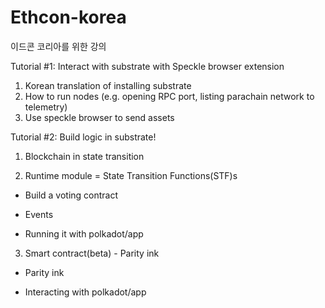 # Ethcon-korea
이드콘 코리아를 위한 강의 


Tutorial #1: Interact with substrate with Speckle browser extension

  1. Korean translation of installing substrate
  2. How to run nodes (e.g. opening RPC port, listing parachain network to telemetry)
  3. Use speckle browser to send assets

Tutorial #2: Build logic in substrate!
1. Blockchain in state transition

2. Runtime module = State Transition Functions(STF)s

  - Build a voting contract
  
  - Events
  
  - Running it with polkadot/app
  
3. Smart contract(beta) - Parity ink

  - Parity ink
  
  - Interacting with polkadot/app

